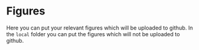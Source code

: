 # Figures
Here you can put your relevant figures which will be uploaded to github. In the `local` folder you can put the figures which will not be uploaded to github. 
